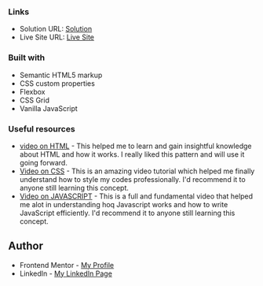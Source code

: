 ### Links

- Solution URL: [Solution](https://github.com/Solataiwo-15/QR-Code-Generator)
- Live Site URL: [Live Site](https://qr-code-generator-ten-liart.vercel.app/)


### Built with

- Semantic HTML5 markup
- CSS custom properties
- Flexbox
- CSS Grid
- Vanilla JavaScript


### Useful resources

- [video on HTML](https://youtu.be/916GWv2Qs08?si=JsBMLzR6ECvkX2ic) - This helped me to learn and gain insightful knowledge about HTML and how it works. I really liked this pattern and will use it going forward.
- [Video on CSS](https://youtu.be/OXGznpKZ_sA?si=6fIG2ENTPmG7glFl) - This is an amazing video tutorial which helped me finally understand how to style my  codes professionally. I'd recommend it to anyone still learning this concept.
- [Video on JAVASCRIPT](https://www.youtube.com/watch?v=2Ji-clqUYnA) - This is a full and fundamental video that helped me alot in understanding hoq Javascript works and how to write JavaScript efficiently. I'd recommend it to anyone still learning this concept.



## Author

- Frontend Mentor - [My Profile](https://www.frontendmentor.io/profile/Solataiwo-15)
- LinkedIn - [My LinkedIn Page](https://www.linkedin.com/in/ahmad-taiwo/)